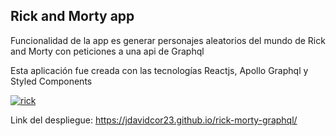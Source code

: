 ## Rick and Morty app

Funcionalidad de la app es generar personajes aleatorios del mundo de Rick and Morty con peticiones a una api de Graphql

Esta aplicación fue creada con las tecnologías Reactjs, Apollo Graphql y Styled Components

[![rick](https://res.cloudinary.com/dhu6ga6hl/image/upload/v1652322651/qmkymxvc7qcgrsj7uhxb.png "rick")](https://res.cloudinary.com/dhu6ga6hl/image/upload/v1652322651/qmkymxvc7qcgrsj7uhxb.png "rick")

Link del despliegue: 
https://jdavidcor23.github.io/rick-morty-graphql/